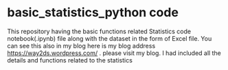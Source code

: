 # basic_statistics_python code 
This repository having the basic functions related Statistics code notebook(.ipynb) file along with the dataset in the form of Excel file.
You can see this also in my blog here is my blog address https://way2ds.wordpress.com/ . please visit my blog. I had included all the details and functions related to the statistics
